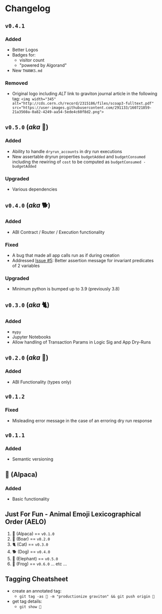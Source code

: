 <!-- markdownlint-disable MD024 -->
# Changelog

## `v0.4.1`

### Added

* Better Logos
* Badges for:
  * visitor count
  * "powered by Algorand"
* New `THANKS.md`

### Removed

* Original logo including _ALT_ link to graviton journal article in the following tag: `<img width="345" alt="http://cds.cern.ch/record/2315186/files/scoap3-fulltext.pdf" src="https://user-images.githubusercontent.com/291133/160721859-21a3560a-0a82-4249-aa54-5ede4c60f8d2.png">`

## `v0.5.0` (_aka_ 🐘)

### Added

* Ability to handle `dryrun_accounts` in dry run executions
* New assertable dryrun properties `budgetAdded` and `budgetConsumed` including the rewiring of `cost` to be computed as `budgetConsumed - budgetAdded`

### Upgraded

* Various dependencies

## `v0.4.0` (_aka_ 🐕)

### Added

* ABI Contract / Router / Execution functionality

### Fixed

* A bug that made all app calls run as if during creation
* Addressed [Issue #5](https://github.com/algorand/graviton/issues/5): Better assertion message for invariant predicates of 2 variables

### Upgraded

* Minimum python is bumped up to 3.9 (previously 3.8)

## `v0.3.0` (_aka_ 🐈)

### Added

* `mypy`
* Jupyter Notebooks
* Allow handling of Transaction Params in Logic Sig and App Dry-Runs

## `v0.2.0` (_aka_ 🐗)

### Added

* ABI Functionality (types only)

## `v0.1.2`

### Fixed

* Misleading error message in the case of an erroring dry run response

## `v0.1.1`

### Added

* Semantic versioning

## 🦙 (Alpaca)

### Added

* Basic functionality

## Just For Fun - Animal Emoji Lexicographical Order (AELO)

1. 🦙 (Alpaca) == `v0.1.0`
2. 🐗 (Boar) == `v0.2.0`
3. 🐈 (Cat) == `v0.3.0`
4. 🐕 (Dog) == `v0.4.0`
5. 🐘 (Elephant) == `v0.5.0`
6. 🐸 (Frog) == `v0.6.0`
... etc ...

## Tagging Cheatsheet

* create an annotated tag:
  * `git tag -as 🦙 -m "productionize graviton" && git push origin 🦙`
* get tag details:
  * `git show 🦙`
